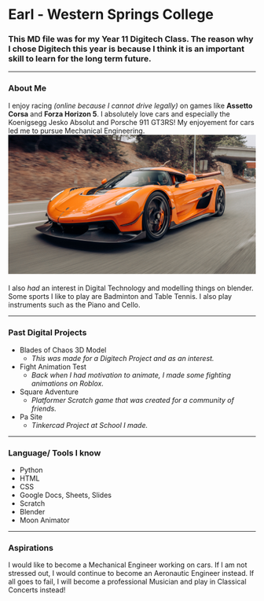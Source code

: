 # **Earl - Western Springs College**
### **This MD file was for my Year 11 Digitech Class. The reason why I chose Digitech this year is because I think it is an important skill to learn for the long term future.**
***
### **About Me**
I enjoy racing *(online because I cannot drive legally)* on games like **Assetto Corsa** and **Forza Horizon 5**. I absolutely love cars and especially the Koenigsegg Jesko Absolut and Porsche 911 GT3RS! My enjoyement for cars led me to pursue Mechanical Engineering.
![jesko](JeskoAttack.jpg)
<br>
<br>
I also *had* an interest in Digital Technology and modelling things on blender. Some sports I like to play are Badminton and Table Tennis. I also play instruments such as the Piano and Cello.
<br>
***
### **Past Digital Projects**
- Blades of Chaos 3D Model
   - *This was made for a Digitech Project and as an interest.*
- Fight Animation Test
   - *Back when I had motivation to animate, I made some fighting animations on Roblox.*
- Square Adventure
   - *Platformer Scratch game that was created for a community of friends.*
- Pa Site
   - *Tinkercad Project at School I made.*
---
### **Language/ Tools I know**
- Python
- HTML
- CSS
- Google Docs, Sheets, Slides
- Scratch
- Blender
- Moon Animator
---
### **Aspirations**

I would like to become a Mechanical Engineer working on cars. If I am not stressed out, I would continue to become an Aeronautic Engineer instead. If all goes to fail, I will become a professional Musician and play in Classical Concerts instead!
